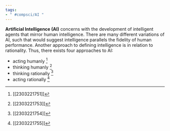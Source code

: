 ```yaml
---
tags: 
- " #compsci/AI " 
---
```


**Artificial Intelligence (AI)** concerns with the development of intelligent agents that mirror human intelligence. There are many different variations of AI, such that would suggest intelligence parallels the fidelity of human performance. Another approach to defining intelligence is in relation to rationality. Thus, there exists four approaches to AI:
- acting humanly [^1]
- thinking humanly [^2]
- thinking rationally [^3]
- acting rationally [^4] <!--SR:!2024-01-05,225,310-->

[^1]: [[2303221751]]
[^2]: [[2303221753]]
[^3]: [[2303221754]]
[^4]: [[2303221755]]